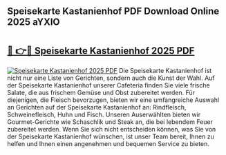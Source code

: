 ## Speisekarte Kastanienhof PDF Download Online 2025 aYXIO

# <h2><a href="http://gcak2g.nevu.top/?p=Speisekarte+Kastanienhof">🔗 👉🔴 Speisekarte Kastanienhof 2025 PDF</a></h2>

[![Speisekarte Kastanienhof 2025 PDF](https://i.imgur.com/dBaPXMq.png)](http://gcak2g.nevu.top/?p=Speisekarte+Kastanienhof)
Die Speisekarte Kastanienhof ist nicht nur eine Liste von Gerichten, sondern auch die Kunst der Wahl. Auf der Speisekarte Kastanienhof unserer Cafeteria finden Sie viele frische Salate, die aus frischem Gemüse und Obst zubereitet werden. Für diejenigen, die Fleisch bevorzugen, bieten wir eine umfangreiche Auswahl an Gerichten auf der Speisekarte Kastanienhof an: Rindfleisch, Schweinefleisch, Huhn und Fisch. Unseren Auserwählten bieten wir Gourmet-Gerichte wie Schaschlik und Steak an, die bei lebendem Feuer zubereitet werden. Wenn Sie sich nicht entscheiden können, was Sie von der Speisekarte Kastanienhof wünschen, ist unser Team bereit, Ihnen zu helfen und Ihnen einen angenehmen und bequemen Service zu bieten.

